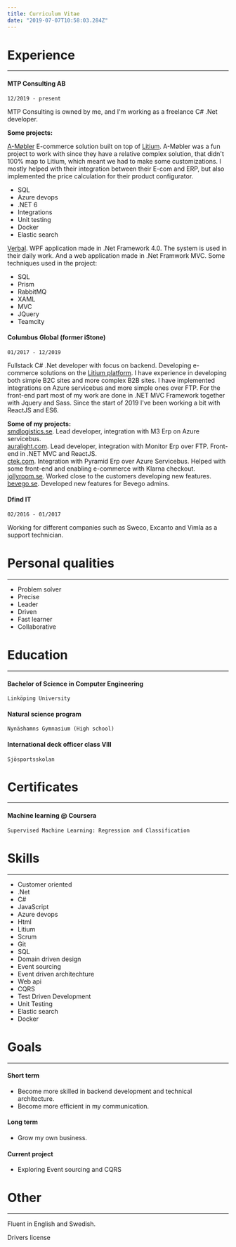 ```yaml
---
title: Curriculum Vitae
date: "2019-07-07T10:58:03.284Z"
---
```


# Experience
---

#### MTP Consulting AB
```
12/2019 - present
```
MTP Consulting is owned by me, and I'm working as a freelance C# .Net developer.

<b>Some projects:</b> <br/>

<a href="https://a-mobler.no">A-Møbler</a> E-commerce solution built on top of <a href="https://www.litium.se/">Litium</a>. A-Møbler was a fun project to work with since they have a relative complex solution, that didn't 100% map to Litium, which meant we had to make some customizations. I mostly helped with their integration between their E-com and ERP, but also implemented the price calculation for their product configurator.

* SQL
* Azure devops
* .NET 6
* Integrations
* Unit testing
* Docker
* Elastic search

<a href="https://verbal.se">Verbal</a>. WPF application made in .Net Framework 4.0. The system is used in their daily work. And a web application made in .Net Framwork MVC. Some techniques used in the project:

* SQL
* Prism
* RabbitMQ
* XAML
* MVC
* JQuery
* Teamcity

#### Columbus Global (former iStone)
```
01/2017 - 12/2019
```
Fullstack C# .Net developer with focus on backend. Developing e-commerce solutions on the <a href="https://www.litium.se/">Litium platform</a>.
I have experience in developing both simple B2C sites and more complex B2B sites. 
I have implemented integrations on Azure servicebus and more simple ones over FTP. For the front-end part most of my work are done in .NET MVC Framework
together with Jquery and Sass. Since the start of 2019 I've been working a bit with ReactJS and ES6.

<b>Some of my projects:</b> <br/>
<a href="https://smdlogistics.se">smdlogistics.se</a>. Lead developer, integration with M3 Erp on Azure servicebus. <br/>
<a href="https://www.auralight.com">auralight.com</a>. Lead developer, integration with Monitor Erp over FTP. Front-end in .NET MVC and ReactJS. <br/>
<a href="https://www.ctek.com">ctek.com</a>. Integration with Pyramid Erp over Azure Servicebus. Helped with some front-end and enabling e-commerce with Klarna checkout. <br/>
<a href="https://www.jollyroom.se">jollyroom.se</a>. Worked close to the customers developing new features. <br/>
<a href="https://www.bevego.se">bevego.se</a>. Developed new features for Bevego admins. <br/>
#### Dfind IT
```
02/2016 - 01/2017
```
Working for different companies such as Sweco, Excanto and Vimla as a support technician.

# Personal qualities
---
* Problem solver
* Precise
* Leader
* Driven
* Fast learner
* Collaborative

# Education
---
#### Bachelor of Science in Computer Engineering
```
Linköping University
```

#### Natural science program
```
Nynäshamns Gymnasium (High school)
```

#### International deck officer class VIII
```
Sjösportsskolan
```

# Certificates
---

#### Machine learning @ Coursera
```
Supervised Machine Learning: Regression and Classification
```

# Skills
---
* Customer oriented
* .Net
* C#
* JavaScript
* Azure devops
* Html
* Litium
* Scrum
* Git
* SQL
* Domain driven design
* Event sourcing
* Event driven architechture
* Web api
* CQRS
* Test Driven Development
* Unit Testing
* Elastic search
* Docker

# Goals
---
#### Short term
* Become more skilled in backend development and technical architecture.
* Become more efficient in my communication.

#### Long term
* Grow my own business.

#### Current project
* Exploring Event sourcing and CQRS

# Other
---
Fluent in English and Swedish.

Drivers license

